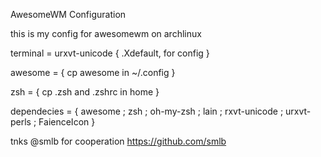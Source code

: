 AwesomeWM Configuration

this is my config for awesomewm on archlinux

terminal = urxvt-unicode { .Xdefault, for config }

awesome  = { cp awesome in ~/.config }

zsh      = { cp .zsh and .zshrc in home }

dependecies = { awesome ; zsh ; oh-my-zsh ; lain ; rxvt-unicode ; urxvt-perls ;
FaienceIcon }

tnks @smlb for cooperation https://github.com/smlb
